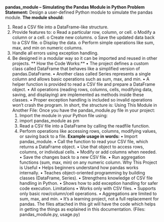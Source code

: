 **pandas_module – Simulating the Pandas Module in Python
Problem Statement:**
  Design a user-defined Python module to simulate the pandas module.
**The module should:**
1.	Read a CSV file into a DataFrame-like structure.
2.	Provide features to:
    o	Read a particular row, column, or cell.
    o	Modify a column or a cell.
    o	Create new columns.
    o	Save the updated data back to a CSV file.
    o	Display the data.
    o	Perform simple operations like sum, max, and min on numeric columns.
3.	Handle all errors using exception handling.
4.	Be designed in a modular way so it can be imported and reused in other projects.
 ** How the Code Works:**
  •	The project defines a custom class called DataFrame that behaves like a simplified version of pandas.DataFrame.
  •	Another class called Series represents a single column and allows basic operations such as sum, max, and min.
  •	A helper function is provided to read a CSV file and prepare a DataFrame object.
  •	All operations (reading rows, columns, cells, modifying data, saving, and displaying) are implemented as methods inside these classes.
  •	Proper exception handling is included so invalid operations won’t crash the program.
  In short, the structure is:
     Using This Module in Another File:
      Once you have the pandas_module.py file in your project:
      1.	Import the module in your Python file using:
      2.	import pandas_module as pm
      3.	Read a CSV file into a DataFrame by calling the readfile function.
      4.	Perform operations like accessing rows, columns, modifying values, or saving back to a file.
**Example usage in words:**
  •	Import pandas_module.
  •	Call the function to read your CSV file, which returns a DataFrame object.
  •	Use that object to access rows, columns, or individual cells.
  •	Modify or add columns when needed.
  •	Save the changes back to a new CSV file.
  •	Run aggregation functions (sum, max, min) on any numeric column.
Why This Project is Useful
  •	Helps beginners understand how pandas works internally.
  •	Teaches object-oriented programming by building classes (DataFrame, Series).
  •	Strengthens knowledge of CSV file handling in Python.
  •	Shows how to add exception handling for safer code execution.
Limitations
  •	Works only with CSV files.
  •	Supports only basic row/column/cell operations.
  •	Aggregations are limited to sum, max, and min.
  •	It’s a learning project, not a full replacement for pandas.
The files attached in this git will have the code which helps in getting the things as explained in this documentation. (Files: pandas_module.py, usage.py)
